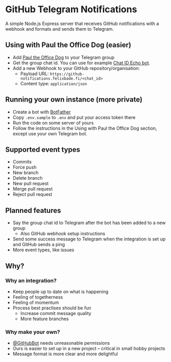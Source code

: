 # GitHub Telegram Notifications
A simple Node.js Express server that receives GitHub notifications with a webhook and formats and sends them to Telegram.

## Using with Paul the Office Dog (easier)
- Add [Paul the Office Dog](https://t.me/PaulTheOfficeDogBot) to your Telegram group
- Get the group chat id. You can use for example [Chat ID Echo bot](https://t.me/chatid_echo_bot).
- Add a new Webhook to your GitHub repository/organisation:
  - Payload URL: `https://github-notifications.felixbade.fi/<chat_id>`
  - Content type: `application/json`
  
## Running your own instance (more private)
- Create a bot with [BotFather](https://t.me/BotFather)
- Copy `.env.sample` to `.env` and put your access token there
- Run the code on some server of yours
- Follow the instructions in the Using with Paul the Office Dog section, except use your own Telegram bot.

## Supported event types
- Commits
- Force push
- New branch
- Delete branch
- New pull request
- Merge pull request
- Reject pull request

## Planned features
- Say the group chat id to Telegram after the bot has been added to a new group
  - Also GitHub webhook setup instructions
- Send some success message to Telegram when the integration is set up and GitHub sends a ping
- More event types, like issues

## Why?

### Why an integration?
- Keep people up to date on what is happening
- Feeling of togetherness
- Feeling of momentum
- Process best practises should be fun
  - Increase commit message quality
  - More feature branches

### Why make your own?
- [@GitHubBot](https://t.me/GitHubBot) needs unreasonable permissions
- Ours is easier to set up in a new project – critical in small hobby projects
- Message format is more clear and more delightful
